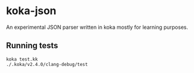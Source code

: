 # koka-json

An experimental JSON parser written in koka mostly for learning purposes.

## Running tests

```
koka test.kk
./.koka/v2.4.0/clang-debug/test
```
